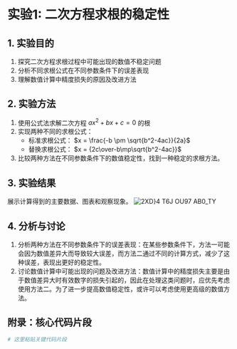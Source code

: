 # 实验1: 二次方程求根的稳定性

## 1. 实验目的
1. 探究二次方程求根过程中可能出现的数值不稳定问题
2. 分析不同求根公式在不同参数条件下的误差表现
3. 理解数值计算中精度损失的原因及改进方法

## 2. 实验方法
1. 使用公式法求解二次方程 $ax^2+bx+c=0$ 的根
2. 实现两种不同的求根公式：
   - 标准求根公式： $x = \frac{-b \pm \sqrt{b^2-4ac}}{2a}$
   - 替换求根公式： $x = {2c\over-b\mp\sqrt{b^2-4ac}}$
3. 比较两种方法在不同参数条件下的数值稳定性，找到一种稳定的求根方法。

## 3. 实验结果
展示计算得到的主要数据、图表和观察现象。
   ![2XD}4 T6J $OU97 A$B0_TY](https://github.com/user-attachments/assets/86e62d6b-7b3b-42ba-ba8d-a28508857e47)



## 4. 分析与讨论
1. 分析两种方法在不同参数条件下的误差表现：在某些参数条件下，方法一可能会因为数值差异大而导致较大误差，而方法二通过不同的计算方式，减少了这种误差，表现出更好的稳定性。
2. 讨论数值计算中可能出现的问题及改进方法：数值计算中的精度损失主要是由于数值差异大时有效数字的损失引起的，因此在处理这类问题时，应优先考虑使用方法二。为了进一步提高数值稳定性，或许可以考虑使用更高级的数值方法。


## 附录：核心代码片段
```python
# 这里粘贴关键代码片段
```
